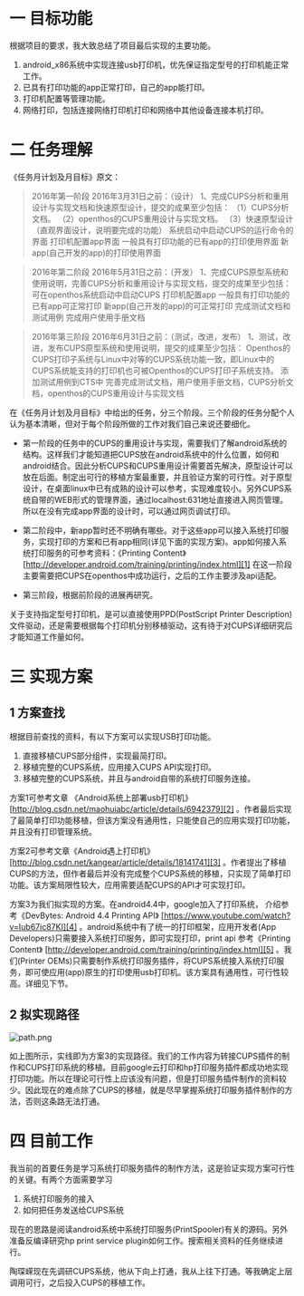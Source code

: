 # 一 目标功能

根据项目的要求，我大致总结了项目最后实现的主要功能。

1. android_x86系统中实现连接usb打印机，优先保证指定型号的打印机能正常工作。
2. 已具有打印功能的app正常打印，自己的app能打印。
3. 打印机配置等管理功能。
4. 网络打印，包括连接网络打印机打印和网络中其他设备连接本机打印。


# 二 任务理解

《任务月计划及月目标》原文：

> 2016年第一阶段    2016年3月31日之前：（设计）
1、完成CUPS分析和重用设计与实现文档和快速原型设计，提交的成果至少包括：
（1）CUPS分析文档。
（2）openthos的CUPS重用设计与实现文档。
（3）快速原型设计（直观界面设计，说明要完成的功能）
    系统启动中启动CUPS的运行命令的界面
    打印机配置app界面
    一般具有打印功能的已有app的打印使用界面
    新app(自己开发的app)的打印使用界面

> 2016年第二阶段    2016年5月31日之前：（开发）
1、完成CUPS原型系统和使用说明，完善CUPS分析和重用设计与实现文档，提交的成果至少包括：
    可在openthos系统启动中启动CUPS
    打印机配置app
    一般具有打印功能的已有app可正常打印
    新app(自己开发的app)的可正常打印
    完成测试文档和测试用例
    完成用户使用手册文档

> 2016年第三阶段    2016年6月31日之前：（测试，改进，发布）
1、测试，改进，发布CUPS原型系统和使用说明，提交的成果至少包括：
    Openthos的CUPS打印子系统与Linux中对等的CUPS系统功能一致，即Linux中的CUPS系统能支持的打印机也可被Openthos的CUPS打印子系统支持。
    添加测试用例到CTS中
    完善完成测试文档，用户使用手册文档，CUPS分析文档，openthos的CUPS重用设计与实现文档


在《任务月计划及月目标》中给出的任务，分三个阶段。三个阶段的任务分配个人认为基本清晰，但对于每个阶段所做的工作对我们自己来说还要细化。

- 第一阶段的任务中的CUPS的重用设计与实现，需要我们了解android系统的结构。这样我们才能知道把CUPS放在android系统中的什么位置，如何和android结合。因此分析CUPS和CUPS重用设计需要首先解决，原型设计可以放在后面。制定出可行的移植方案最重要，并且验证方案的可行性。对于原型设计，在桌面linux中已有成熟的设计可以参考，实现难度较小。另外CUPS系统自带的WEB形式的管理界面，通过localhost:631地址直接进入网页管理。所以在没有完成app界面的设计时，可以通过网页调试打印。


- 第二阶段中，新app暂时还不明确有哪些。对于这些app可以接入系统打印服务，实现打印的方案和已有app相同(详见下面的实现方案)。app如何接入系统打印服务的可参考资料：《Printing Content》 [http://developer.android.com/training/printing/index.html][1]
在这一阶段主要需要把CUPS在openthos中成功运行，之后的工作主要涉及api适配。

- 第三阶段，根据前阶段的进展再研究。

关于支持指定型号打印机，是可以直接使用PPD(PostScript Printer Description)文件驱动，还是需要根据每个打印机分别移植驱动，这有待于对CUPS详细研究后才能知道工作量如何。

# 三 实现方案

## 1 方案查找

根据目前查找的资料，有以下方案可以实现USB打印功能。
1. 直接移植CUPS部分组件，实现最简打印。
2. 移植完整的CUPS系统，应用接入CUPS API实现打印。
3. 移植完整的CUPS系统，并且与android自带的系统打印服务连接。

方案1可参考文章 《Android系统上部署usb打印机》 [http://blog.csdn.net/maohuiabc/article/details/6942379][2] 。作者最后实现了最简单打印功能移植，但该方案没有通用性，只能使自己的应用实现打印功能，并且没有打印管理系统。

方案2可参考文章《Android遇上打印机》 [http://blog.csdn.net/kangear/article/details/18141741][3] 。作者提出了移植CUPS的方法，但作者最后并没有完成整个CUPS系统的移植，只实现了简单打印功能。该方案局限性较大，应用需要适配CUPS的API才可实现打印。

方案3为我们拟实现的方案。在android4.4中，google加入了打印系统， 介绍参考《DevBytes: Android 4.4 Printing API》 [https://www.youtube.com/watch?v=Iub67ic87KI][4] 。android系统中有了统一的打印框架，应用开发者(App Developers)只需要接入系统打印服务，即可实现打印，print api 参考《Printing Content》 [http://developer.android.com/training/printing/index.html][5] 。我们(Printer OEMs)只需要制作系统打印服务插件，将CUPS系统接入系统打印服务，即可使应用(app)原生的打印使用usb打印机。该方案具有通用性，可行性较高。详细见下节。

## 2 拟实现路径

![path.png][6]

如上图所示，实线即为方案3的实现路径。我们的工作内容为转接CUPS插件的制作和CUPS打印系统的移植。目前google云打印和hp打印服务插件都成功地实现打印功能。所以在理论可行性上应该没有问题，但是打印服务插件制作的资料较少。因此现在的难点除了CUPS的移植，就是尽早掌握系统打印服务插件制作的方法，否则这条路无法打通。

# 四 目前工作

我当前的首要任务是学习系统打印服务插件的制作方法，这是验证实现方案可行性的关键。有两个方面需要学习

1. 系统打印服务的接入
2. 如何把任务发送给CUPS系统

现在的思路是阅读android系统中系统打印服务(PrintSpooler)有关的源码。另外准备反编译研究hp print service plugin如何工作。搜索相关资料的任务继续进行。

陶琛嵘现在先调研CUPS系统，他从下向上打通，我从上往下打通。等我确定上层调用可行，之后投入CUPS的移植工作。

  [1]: http://developer.android.com/training/printing/index.html
  [2]: http://blog.csdn.net/maohuiabc/article/details/6942379
  [3]: http://blog.csdn.net/kangear/article/details/18141741
  [4]: https://www.youtube.com/watch?v=Iub67ic87KI
  [5]: http://developer.android.com/training/printing/index.html
  [6]: https://github.com/openthos/printer-analysis/report/raw/3987526971.png